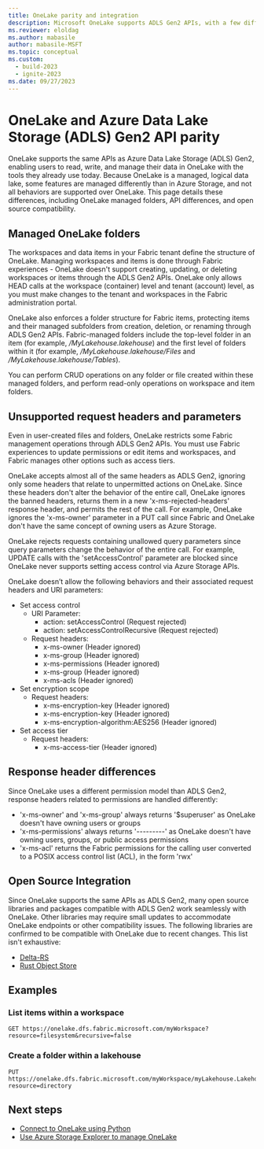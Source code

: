 ```yaml
---
title: OneLake parity and integration
description: Microsoft OneLake supports ADLS Gen2 APIs, with a few differences.
ms.reviewer: eloldag
ms.author: mabasile
author: mabasile-MSFT
ms.topic: conceptual
ms.custom:
  - build-2023
  - ignite-2023
ms.date: 09/27/2023
---
```


# OneLake and Azure Data Lake Storage (ADLS) Gen2 API parity

OneLake supports the same APIs as Azure Data Lake Storage (ADLS) Gen2, enabling users to read, write, and manage their data in OneLake with the tools they already use today. Because OneLake is a managed, logical data lake, some features are managed differently than in Azure Storage, and not all behaviors are supported over OneLake. This page details these differences, including OneLake managed folders, API differences, and open source compatibility.

## Managed OneLake folders

The workspaces and data items in your Fabric tenant define the structure of OneLake. Managing workspaces and items is done through Fabric experiences - OneLake doesn't support creating, updating, or deleting workspaces or items through the ADLS Gen2 APIs. OneLake only allows HEAD calls at the workspace (container) level and tenant (account) level, as you must make changes to the tenant and workspaces in the Fabric administration portal.

OneLake also enforces a folder structure for Fabric items, protecting items and their managed subfolders from creation, deletion, or renaming through ADLS Gen2 APIs. Fabric-managed folders include the top-level folder in an item (for example, */MyLakehouse.lakehouse*) and the first level of folders within it (for example, */MyLakehouse.lakehouse/Files* and */MyLakehouse.lakehouse/Tables*).

You can perform CRUD operations on any folder or file created within these managed folders, and perform read-only operations on workspace and item folders.

## Unsupported request headers and parameters

Even in user-created files and folders, OneLake restricts some Fabric management operations through ADLS Gen2 APIs. You must use Fabric experiences to update permissions or edit items and workspaces, and Fabric manages other options such as access tiers.

OneLake accepts almost all of the same headers as ADLS Gen2, ignoring only some headers that relate to unpermitted actions on OneLake. Since these headers don't alter the behavior of the entire call, OneLake ignores the banned headers,  returns them in a new 'x-ms-rejected-headers' response header, and permits the rest of the call. For example, OneLake ignores the 'x-ms-owner' parameter in a PUT call since Fabric and OneLake don't have the same concept of owning users as Azure Storage.  

OneLake rejects requests containing unallowed query parameters since query parameters change the behavior of the entire call.  For example, UPDATE calls with the 'setAccessControl' parameter are blocked since OneLake never supports setting access control via Azure Storage APIs.  

OneLake doesn’t allow the following behaviors and their associated request headers and URI parameters:

- Set access control
  - URI Parameter:
    - action: setAccessControl (Request rejected)
    - action: setAccessControlRecursive (Request rejected)
  - Request headers:
    - x-ms-owner (Header ignored)
    - x-ms-group (Header ignored)
    - x-ms-permissions (Header ignored)
    - x-ms-group (Header ignored)
    - x-ms-acls (Header ignored)
- Set encryption scope
  - Request headers:
    - x-ms-encryption-key (Header ignored)
    - x-ms-encryption-key (Header ignored)
    - x-ms-encryption-algorithm:AES256 (Header ignored)
- Set access tier
  - Request headers:
    - x-ms-access-tier (Header ignored)

## Response header differences

Since OneLake uses a different permission model than ADLS Gen2, response headers related to permissions are handled differently:

- 'x-ms-owner' and 'x-ms-group' always returns '$superuser' as OneLake doesn't have owning users or groups
- 'x-ms-permissions' always returns '---------' as OneLake doesn't have owning users, groups, or public access permissions
- 'x-ms-acl' returns the Fabric permissions for the calling user converted to a POSIX access control list (ACL), in the form 'rwx'

## Open Source Integration

Since OneLake supports the same APIs as ADLS Gen2, many open source libraries and packages compatible with ADLS Gen2 work seamlessly with OneLake. Other libraries may require small updates to accommodate OneLake endpoints or other compatibility issues. The following libraries are confirmed to be compatible with OneLake due to recent changes. This list isn't exhaustive:

- [Delta-RS](https://github.com/delta-io/delta-rs)
- [Rust Object Store](https://crates.io/crates/object_store/0.7.0)

## Examples

### List items within a workspace

```http
GET https://onelake.dfs.fabric.microsoft.com/myWorkspace?resource=filesystem&recursive=false
```

### Create a folder within a lakehouse

```http
PUT https://onelake.dfs.fabric.microsoft.com/myWorkspace/myLakehouse.Lakehouse/Files/newFolder/?resource=directory
```

## Next steps

- [Connect to OneLake using Python](onelake-access-python.md)
- [Use Azure Storage Explorer to manage OneLake](onelake-azure-storage-explorer.md)
